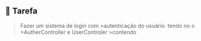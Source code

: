 ## 📌 Tarefa

> Fazer um sistema de login com >autenticação do usuário. tendo no o >AutherController e UserControler >contendo 
